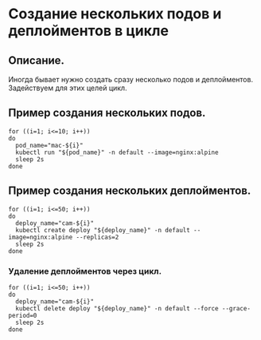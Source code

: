 # Создание нескольких подов и деплойментов в цикле

## Описание.
Иногда бывает нужно создать сразу несколько подов и деплойментов.
Задействуем для этих целей цикл.

## Пример создания нескольких подов.
```
for ((i=1; i<=10; i++))
do
  pod_name="mac-${i}"
  kubectl run "${pod_name}" -n default --image=nginx:alpine 
  sleep 2s
done
```

## Пример создания нескольких деплойментов.
```
for ((i=1; i<=50; i++))
do
  deploy_name="cam-${i}"
  kubectl create deploy "${deploy_name}" -n default --image=nginx:alpine --replicas=2
  sleep 2s
done
```

### Удаление деплойментов через цикл.
```
for ((i=1; i<=50; i++))
do
  deploy_name="cam-${i}"
  kubectl delete deploy "${deploy_name}" -n default --force --grace-period=0
  sleep 2s
done
```

